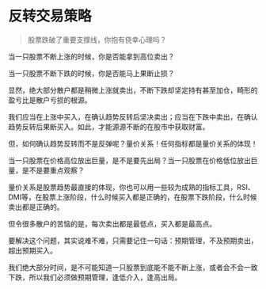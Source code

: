 # 反转交易策略

> 股票跌破了重要支撑线，你抱有侥幸心理吗？

当一只股票不断上涨的时候，你是否能拿到高位卖出？

当一只股票不断下跌的时候，你是否能马上果断止损？

显然，绝大部分散户都是稍微上涨就卖出，不断下跌却坚定持有甚至加仓，畸形的盈亏比是散户亏损的根源。

我们应当在上涨中买入，在确认趋势反转后坚决卖出；应当在下跌中卖出，在确认趋势反转后果断买入。如此，才能源源不断的在股市中获取财富。

但，如何确认趋势反转而不是反弹呢？量价关系！任何指标都是量价关系的体现！

当一只股票在价格高位放出巨量，是不是要先出局？当一只股票在价格低位放出巨量，是不是要重点观察？

量价关系是股票趋势最直接的体现，你也可以用一些较为成熟的指标工具，RSI、DMI等，在股票上涨阶段，什么时候买入都是正确的，在股票下跌阶段，什么时候卖出都是正确的。

但令很多散户的苦恼的是，每次卖出都是最低点，买入都是最高点。

要解决这个问题，其实说难不难，只需要记住一句话：预期管理，不及预期卖出，超出预期买入。

我们绝大部分时间，是不可能知道一只股票到底能不能不断上涨，或者会不会一致下跌，所以我们必须做预期管理，逢低介入，逢高出局。
